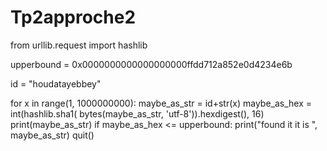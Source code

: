 # Tp2approche2
from urllib.request import hashlib


upperbound = 0x0000000000000000000ffdd712a852e0d4234e6b

id = "houdatayebbey"

for x in range(1, 1000000000):
    maybe_as_str = id+str(x)
    maybe_as_hex = int(hashlib.sha1(
        bytes(maybe_as_str, 'utf-8')).hexdigest(), 16)
    print(maybe_as_str)
    if maybe_as_hex <= upperbound:
        print("found it it is ", maybe_as_str)
        quit()
